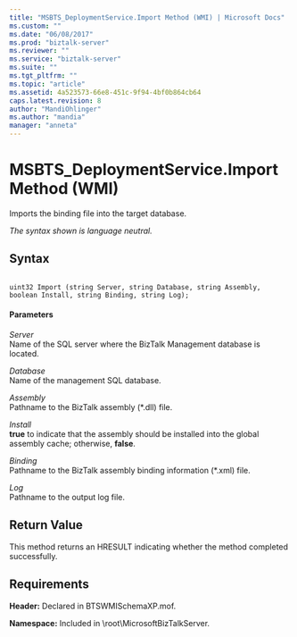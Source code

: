 ```yaml
---
title: "MSBTS_DeploymentService.Import Method (WMI) | Microsoft Docs"
ms.custom: ""
ms.date: "06/08/2017"
ms.prod: "biztalk-server"
ms.reviewer: ""
ms.service: "biztalk-server"
ms.suite: ""
ms.tgt_pltfrm: ""
ms.topic: "article"
ms.assetid: 4a523573-66e8-451c-9f94-4bf0b864cb64
caps.latest.revision: 8
author: "MandiOhlinger"
ms.author: "mandia"
manager: "anneta"
---
```

# MSBTS_DeploymentService.Import Method (WMI)
Imports the binding file into the target database.  
  
 *The syntax shown is language neutral.*  
  
## Syntax  
  
```  
  
uint32 Import (string Server, string Database, string Assembly, boolean Install, string Binding, string Log);  
```  
  
#### Parameters  
 *Server*  
 Name of the SQL server where the BizTalk Management database is located.  
  
 *Database*  
 Name of the management SQL database.  
  
 *Assembly*  
 Pathname to the BizTalk assembly (*.dll) file.  
  
 *Install*  
 **true** to indicate that the assembly should be installed into the global assembly cache; otherwise, **false**.  
  
 *Binding*  
 Pathname to the BizTalk assembly binding information (*.xml) file.  
  
 *Log*  
 Pathname to the output log file.  
  
## Return Value  
 This method returns an HRESULT indicating whether the method completed successfully.  
  
## Requirements  
 **Header:** Declared in BTSWMISchemaXP.mof.  
  
 **Namespace:** Included in \root\MicrosoftBizTalkServer.